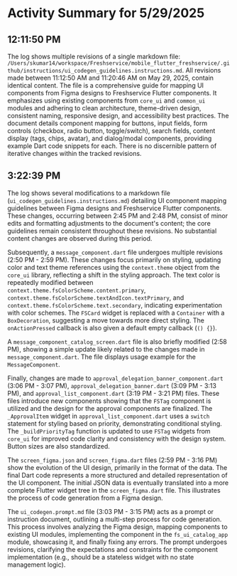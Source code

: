 # Activity Summary for 5/29/2025

## 12:11:50 PM
The log shows multiple revisions of a single markdown file: `/Users/skumar14/workspace/Freshservice/mobile_flutter_freshservice/.github/instructions/ui_codegen_guidelines.instructions.md`.  All revisions made between 11:12:50 AM and 11:20:46 AM on May 29, 2025, contain identical content.  The file is a comprehensive guide for mapping UI components from Figma designs to Freshservice Flutter components. It emphasizes using existing components from `core_ui` and `common_ui` modules and adhering to clean architecture, theme-driven design, consistent naming, responsive design, and accessibility best practices.  The document details component mapping for buttons, input fields, form controls (checkbox, radio button, toggle/switch), search fields, content display (tags, chips, avatar), and dialog/modal components, providing example Dart code snippets for each.  There is no discernible pattern of iterative changes within the tracked revisions.


## 3:22:39 PM
The log shows several modifications to a markdown file (`ui_codegen_guidelines.instructions.md`) detailing UI component mapping guidelines between Figma designs and Freshservice Flutter components.  These changes, occurring between 2:45 PM and 2:48 PM, consist of minor edits and formatting adjustments to the document's content; the core guidelines remain consistent throughout these revisions.  No substantial content changes are observed during this period.


Subsequently, a `message_component.dart` file undergoes multiple revisions (2:50 PM - 2:59 PM).  These changes focus primarily on styling, updating color and text theme references using the `context.theme` object from the `core_ui` library, reflecting a shift in the styling approach.  The text color is repeatedly modified between `context.theme.fsColorScheme.content.primary`, `context.theme.fsColorScheme.textAndIcon.textPrimary`, and `context.theme.fsColorScheme.text.secondary`,  indicating experimentation with color schemes.  The `FSCard` widget is replaced with a `Container` with a `BoxDecoration`, suggesting a move towards more direct styling.  The `onActionPressed` callback is also given a default empty callback (`() {}`).


A `message_component_catalog_screen.dart` file is also briefly modified (2:58 PM), showing a simple update likely related to the changes made in `message_component.dart`.  The file displays usage example for the `MessageComponent`.


Finally, changes are made to  `approval_delegation_banner_component.dart` (3:06 PM - 3:07 PM), `approval_delegation_banner.dart` (3:09 PM - 3:13 PM), and `approval_list_component.dart` (3:19 PM - 3:21 PM) files. These files introduce new components showing that the `FSTag` component is utilized and the design for the approval components are finalized.  The `_ApprovalItem`  widget in  `approval_list_component.dart` uses a `switch` statement for styling based on priority, demonstrating conditional styling.  The `_buildPriorityTag` function is updated to use `FSTag` widgets from `core_ui` for improved code clarity and consistency with the design system.  Button sizes are also standardized.


The `screen_figma.json` and `screen_figma.dart` files (2:59 PM - 3:16 PM) show the evolution of the UI design, primarily in the format of the data.  The final Dart code represents a more structured and detailed representation of the UI component. The initial JSON data is eventually translated into a more complete Flutter widget tree in the `screen_figma.dart` file.  This illustrates the process of code generation from a Figma design.


The `ui_codegen.prompt.md` file (3:03 PM - 3:15 PM) acts as a prompt or instruction document, outlining a multi-step process for code generation. This process involves analyzing the Figma design, mapping components to existing UI modules, implementing the component in the `fs_ui_catalog_app` module, showcasing it, and finally fixing any errors.  The prompt undergoes revisions, clarifying the expectations and constraints for the component implementation (e.g., should be a stateless widget with no state management logic).

